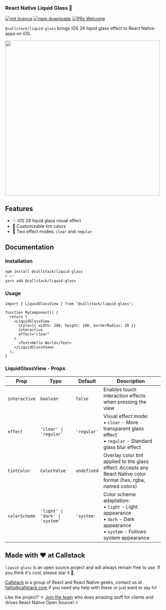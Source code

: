 ### React Native Liquid Glass 🧊

[![mit licence][license-badge]][license] [![npm downloads][npm-downloads-badge]][npm-downloads] [![PRs Welcome][prs-welcome-badge]][prs-welcome]

`@callstack/liquid-glass` brings iOS 26 liquid glass effect to React Native apps on iOS.

<img src="https://github.com/user-attachments/assets/979b37a5-7ab8-4a0b-bbab-22034e8110ef" width="500" />

## Features

- ✨ iOS 26 liquid glass visual effect
- 🎨 Customizable tint colors
- 🔧 Two effect modes: `clear` and `regular`

## Documentation

### Installation

```bash
npm install @callstack/liquid-glass
# or
yarn add @callstack/liquid-glass
```

### Usage

```tsx
import { LiquidGlassView } from '@callstack/liquid-glass';

function MyComponent() {
  return (
    <LiquidGlassView
      style={{ width: 200, height: 100, borderRadius: 20 }}
      interactive
      effect="clear"
    >
      <Text>Hello World</Text>
    </LiquidGlassView>
  );
}
```

### LiquidGlassView - Props

| Prop          | Type                            | Default     | Description                                                                                                                         |
| ------------- | ------------------------------- | ----------- | ----------------------------------------------------------------------------------------------------------------------------------- |
| `interactive` | `boolean`                       | `false`     | Enables touch interaction effects when pressing the view                                                                            |
| `effect`      | `'clear' \| 'regular'`          | `'regular'` | Visual effect mode:<br/>• `clear` - More transparent glass effect<br/>• `regular` - Standard glass blur effect                      |
| `tintColor`   | `ColorValue`                    | `undefined` | Overlay color tint applied to the glass effect. Accepts any React Native color format (hex, rgba, named colors)                     |
| `colorScheme` | `'light' \| 'dark' \| 'system'` | `'system'`  | Color scheme adaptation:<br/>• `light` - Light appearance<br/>• `dark` - Dark appearance<br/>• `system` - Follows system appearance |

## Made with ❤️ at Callstack

`liquid-glass` is an open source project and will always remain free to use. If you think it's cool, please star it 🌟.

[Callstack][callstack-readme-with-love] is a group of React and React Native geeks, contact us at [hello@callstack.com](mailto:hello@callstack.com) if you need any help with these or just want to say hi!

Like the project? ⚛️ [Join the team](https://callstack.com/careers/?utm_campaign=Senior_RN&utm_source=github&utm_medium=readme) who does amazing stuff for clients and drives React Native Open Source! 🔥

[callstack-readme-with-love]: https://callstack.com/?utm_source=github.com&utm_medium=referral&utm_campaign=liquid-glass&utm_term=readme-with-love
[license-badge]: https://img.shields.io/npm/l/@callstack/liquid-glass?style=for-the-badge
[license]: https://github.com/callstackincubator/@callstack/liquid-glass/blob/main/LICENSE
[npm-downloads-badge]: https://img.shields.io/npm/dm/@callstack/liquid-glass?style=for-the-badge
[npm-downloads]: https://www.npmjs.com/package/@callstack/liquid-glass
[prs-welcome-badge]: https://img.shields.io/badge/PRs-welcome-brightgreen.svg?style=for-the-badge
[prs-welcome]: ./CONTRIBUTING.md

